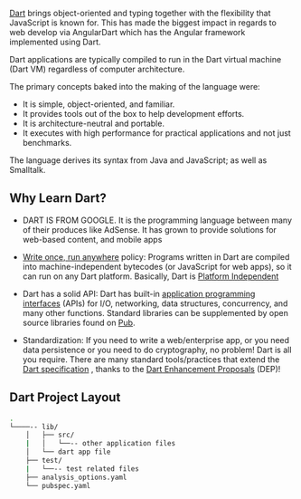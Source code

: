 [Dart](https://en.wikipedia.org/wiki/Dart_(programming_language)) brings object-oriented and typing together with the flexibility that JavaScript is known for. This has made the biggest impact in regards to web develop via AngularDart which has the Angular framework implemented using Dart.

Dart applications are typically compiled to run in the Dart virtual machine (Dart VM) regardless of computer architecture.

The primary concepts baked into the making of the language were:

 - It is simple, object-oriented, and familiar.
 - It provides tools out of the box to help development efforts.
 - It is architecture-neutral and portable.
 - It executes with high performance for practical applications and not just benchmarks.

The language derives its syntax from Java and JavaScript; as well as Smalltalk.

## Why Learn Dart?

- DART IS FROM GOOGLE.
It is the programming language between many of their produces like AdSense.
It has grown to provide solutions for web-based content, and mobile apps

- [Write once, run anywhere](https://en.wikipedia.org/wiki/Write_once,_run_anywhere) policy: Programs written in Dart are compiled into machine-independent bytecodes (or JavaScript for web apps), so it can run on any Dart platform.
Basically, Dart is [Platform Independent](https://en.wikipedia.org/wiki/Cross-platform#Platform-independent_software)

- Dart has a solid API:
Dart has built-in [application programming interfaces](https://en.wikipedia.org/wiki/Application_programming_interface) (APIs) for I/O, networking, data structures, concurrency, and many other functions.
Standard libraries can be supplemented by open source libraries found on [Pub](https://pub.dartlang.org).

- Standardization:
If you need to write a web/enterprise app, or you need data persistence or you need to do cryptography, no problem!
Dart is all you require.
There are many standard tools/practices that extend the [Dart specification](https://www.dartlang.org/guides/language/spec) , thanks to the [Dart Enhancement Proposals](https://github.com/dart-lang/dart_enhancement_proposals) (DEP)!

## Dart Project Layout
```bash
.
└────-- lib/
    │   ├── src/
    |   │   └──-- other application files
    │   └── dart app file
    ├── test/
    |   └──-- test related files
    ├── analysis_options.yaml
    └── pubspec.yaml
```
